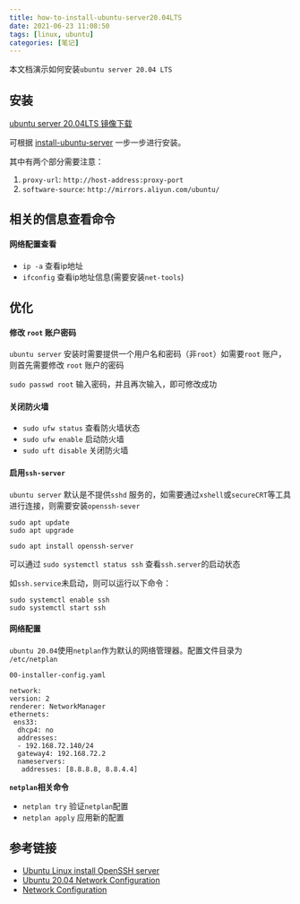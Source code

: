 ```yaml
---
title: how-to-install-ubuntu-server20.04LTS
date: 2021-06-23 11:08:50
tags: [linux, ubuntu]
categories: [笔记]
---
```


本文档演示如何安装`ubuntu server 20.04 LTS`

## 安装

[ubuntu server 20.04LTS 镜像下载](https://ubuntu.com/download/server)

可根据 [install-ubuntu-server](https://ubuntu.com/tutorials/install-ubuntu-server#3-boot-from-install-media) 一步一步进行安装。

其中有两个部分需要注意：

1. `proxy-url`: `http://host-address:proxy-port`
2. `software-source`:  `http://mirrors.aliyun.com/ubuntu/`

## 相关的信息查看命令

#### 网络配置查看

* `ip -a` 查看ip地址
* `ifconfig` 查看ip地址信息(需要安装`net-tools`)

## 优化

####  修改 `root` 账户密码

`ubuntu server` 安装时需要提供一个用户名和密码（非`root`）如需要`root` 账户，则首先需要修改 `root` 账户的密码

`sudo passwd root`  输入密码，并且再次输入，即可修改成功

#### 关闭防火墙

* `sudo ufw status`  查看防火墙状态
* `sudo ufw enable`  启动防火墙
* `sudo uft disable`  关闭防火墙

#### 启用`ssh-server`

`ubuntu server` 默认是不提供`sshd` 服务的，如需要通过`xshell`或`secureCRT`等工具进行连接，则需要安装`openssh-sever`

```
sudo apt update
sudo apt upgrade

sudo apt install openssh-server
```

可以通过 `sudo systemctl status ssh` 查看`ssh.server`的启动状态

如`ssh.service`未启动，则可以运行以下命令：

```
sudo systemctl enable ssh
sudo systemctl start ssh
```

#### 网络配置

`ubuntu 20.04`使用`netplan`作为默认的网络管理器。配置文件目录为 `/etc/netplan`

`00-installer-config.yaml`

```
network:
version: 2
renderer: NetworkManager
ethernets:
 ens33:
  dhcp4: no
  addresses:
  - 192.168.72.140/24
  gateway4: 192.168.72.2
  nameservers:
   addresses: [8.8.8.8, 8.8.4.4]

```

**`netplan`相关命令**

* `netplan try` 验证`netplan`配置
* `netplan apply` 应用新的配置

## 参考链接

* [Ubuntu Linux install OpenSSH server](https://www.cyberciti.biz/faq/ubuntu-linux-install-openssh-server/)
* [Ubuntu 20.04 Network Configuration](https://linuxhint.com/ubuntu_20-04_network_configuration/)
* [Network Configuration](https://ubuntu.com/server/docs/network-configuration)